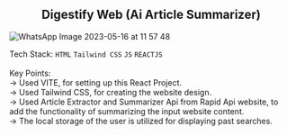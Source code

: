 <h2 align="center"> Digestify Web (Ai Article Summarizer) </h2>


![WhatsApp Image 2023-05-16 at 11 57 48](https://github.com/Ashutosh0120/Ai-Article-Summarizer/assets/24804042/1f95d350-0115-4317-9a3e-cb219ea47e1c)

Tech Stack: ```HTML``` ```Tailwind CSS``` ```JS```  ```REACTJS``` 
<br><br>
Key Points:<br>
-> Used VITE, for setting up this React Project.<br>
-> Used Tailwind CSS, for creating the website design.<br>
-> Used Article Extractor and Summarizer Api from Rapid Api website, to add the functionality of summarizing the input website content.<br>
-> The local storage of the user is utilized for displaying past searches.<br>
